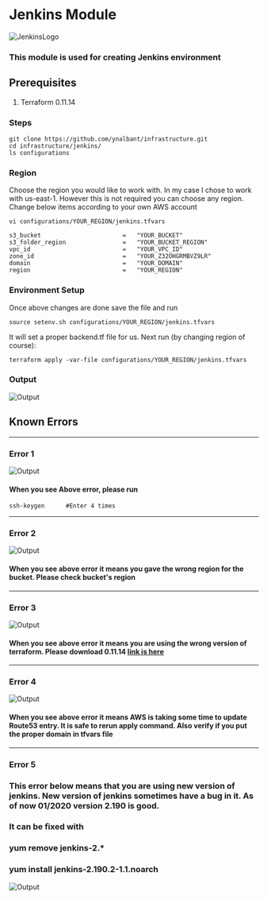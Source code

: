 # Jenkins Module
![JenkinsLogo](https://github.com/farrukh90/infrastructure/blob/master/jenkins/images/Jenkinslogo.png)
### This module is used for creating Jenkins environment
## Prerequisites
1. Terraform 0.11.14

### Steps

```
git clone https://github.com/ynalbant/infrastructure.git
cd infrastructure/jenkins/
ls configurations
```

### Region
Choose the region you would like to work with. In my case I chose to work with us-east-1. However this is not required you can choose any region. Change below items according to your own AWS account


```
vi configurations/YOUR_REGION/jenkins.tfvars

s3_bucket                       =   "YOUR_BUCKET"         
s3_folder_region                =   "YOUR_BUCKET_REGION"               
vpc_id                          =   "YOUR_VPC_ID"            
zone_id                         =   "YOUR_Z32OHGRMBVZ9LR"       
domain                          =   "YOUR_DOMAIN"
region                          =   "YOUR_REGION"
```





### Environment Setup
Once above changes are done save the file and run 
```
source setenv.sh configurations/YOUR_REGION/jenkins.tfvars
```

It will set a proper backend.tf file for us. Next run (by changing region of course):


```
terraform apply -var-file configurations/YOUR_REGION/jenkins.tfvars
```




### Output
![Output](https://github.com/farrukh90/infrastructure/blob/master/jenkins/images/output.png)



## Known Errors
---
### Error 1
![Output](https://github.com/farrukh90/infrastructure/blob/master/jenkins/images/Errors.JPG)
#### When you see Above error, please run 
```
ssh-keygen      #Enter 4 times
```




---
### Error 2 
![Output](https://github.com/farrukh90/infrastructure/blob/master/jenkins/images/RegionError.PNG)

#### When you see above error it means you gave the wrong region for the bucket. Please check bucket's region

---
### Error 3
![Output](https://github.com/farrukh90/infrastructure/blob/master/jenkins/images/TerraforVersionError.png)
#### When you see above error it means you are using the wrong version of terraform. Please download 0.11.14 [link is here](https://releases.hashicorp.com/terraform/0.11.14/)

---


### Error 4
![Output](https://github.com/farrukh90/infrastructure/blob/master/jenkins/images/Timeout.png)
#### When you see above error it means AWS is taking some time to update Route53 entry. It is safe to rerun apply command. Also verify if you put the proper domain in tfvars file

---

### Error 5
### This error below means that you are using new version of jenkins. New version of jenkins sometimes have a bug in it. As of now 01/2020 version 2.190 is good. 
### It can be fixed with 
###     yum remove  jenkins-2.*
###     yum install  jenkins-2.190.2-1.1.noarch
![Output](https://github.com/farrukh90/infrastructure/blob/master/jenkins/images/JenkinsVersionError.png)
